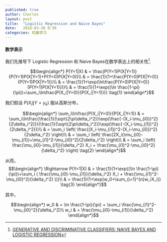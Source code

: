 ```yaml
---
published: true
author: Charles
layout: post
title:  "Logistic Regression and Naive Bayes"
date:   2016-03-20 9:30
categories: 机器学习
---
```


#### 数学表示
我们先推导下 Logistic Regression 和 Naive Bayes在数学表达上的相关性[^1].

$$\begin{align*}
P(Y=1|X) & = \frac{P(Y=1)P(X|Y=1)}{P(Y=1)P(X|Y=1)+P(Y=0)P(X|Y=0)}\\
& = \frac{1}{1+\frac{P(Y=0)P(X|Y=0)}{P(Y=1)P(X|Y=1)}}\\
& = \frac{1}{1+\exp(\ln\frac{P(Y=0)P(X|Y=0)}{P(Y=1)P(X|Y=1)})}\\
& = \frac{1}{1+\exp((\ln \frac{1-\pi}{\pi})+\sum_i\ln\frac{P(X_i|Y=0)}{P(X_i|Y=1)})} \tag{1}
\end{align*}$$

我们假设 $P(X_i\|Y=y_k)$ 服从高斯分布，

$$\begin{align*}
\sum_i\ln\frac{P(X_i|Y=0)}{P(X_i|Y=1)} & = \sum_i\ln\frac{\frac{1}{\sqrt{2\pi\delta_i^2}}\exp(\frac{-(X_i-\mu_{i0})^2}{2\delta_i^2})}{\frac{1}{\sqrt{2\pi\delta_i^2}}\exp(\frac{-(X_i-\mu_{i1})^2}{2\delta_i^2})}\\
& = \sum_i \left( \frac{(X_i-\mu_{i1})^2-(X_i-\mu_{i0})^2}{2\delta_i^2} \right)\\
& = \sum_i \left( \frac{2X_i(\mu_{i0}-\mu_{i1})+\mu_{i1}^2-\mu_{i0}^2}{2\delta_i^2} \right)\\
& = \sum_i \left( \frac{\mu_{i0}-\mu_{i1}}{\delta_i^2} X_i + \frac{\mu_{i1}^2-\mu_{i0}^2}{\delta_i^2} \right) \tag{2}
\end{align*}$$

从而，
$$\begin{align*}
\Rightarrow P(Y=1|X) & = \frac{1}{1+\exp((\ln \frac{1-\pi}{\pi})+\sum_i ( \frac{\mu_{i0}-\mu_{i1}}{\delta_i^2} X_i + \frac{\mu_{i1}^2-\mu_{i0}^2}{\delta_i^2} ))}\\
& = \frac{1}{1+\exp(w_0+\sum_{i=1}^{n}w_iX_i)}  \tag{3}
\end{align*}$$

其中，

$$\begin{align*}
w_0 & = \ln \frac{1-\pi}{\pi} + \sum_i \frac{\mu_{i1}^2-\mu_{i0}^2}{\delta_i^2}\\
w_i & = \frac{\mu_{i0}-\mu_{i1}}{\delta_i^2}
\end{align*}$$


[^1]: [GENERATIVE AND DISCRIMINATIVE CLASSIFIERS: NAIVE BAYES AND LOGISTIC REGRESSION](http://www.cs.cmu.edu/~tom/mlbook/NBayesLogReg.pdf)